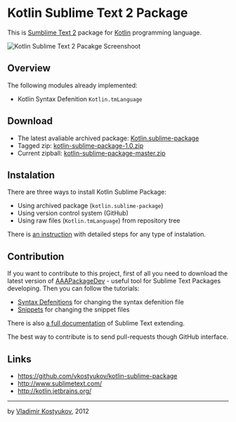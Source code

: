 Kotlin Sublime Text 2 Package 
=============================

This is [Sumblime Text 2](http://www.sublimetext.com/) package for [Kotlin](http://kotlin.jetbrains.org/) programming language.

![Kotlin Sublime Text 2 Pacakge Screenshoot](https://raw.github.com/vkostyukov/kotlin-sublime-package/master/scrot.png)

Overview
--------

The following modules already implemented:

* Kotlin Syntax Defenition <code>Kotlin.tmLanguage</code>

Download
--------

- The latest avaliable archived package: [Kotlin.sublime-package](https://github.com/downloads/vkostyukov/kotlin-sublime-package/Kotlin.sublime-package)
- Tagged zip: [kotlin-sublime-package-1.0.zip](https://github.com/vkostyukov/kotlin-sublime-package/archive/kotlin-sublime-package-1.0.zip)
- Current zipball: [kotlin-sublime-package-master.zip](https://github.com/vkostyukov/kotlin-sublime-package/archive/master.zip)

Instalation
-----------

There are three ways to install Kotlin Sublime Package:

- Using archived package (<code>kotlin.sublime-package</code>)
- Using version control system (GitHub)
- Using raw files (<code>Kotlin.tmLanguage</code>) from repository tree

There is [an instruction](http://sublimetext.info/docs/en/extensibility/packages.html) with detailed steps for any type of instalation.

Contribution
------------

If you want to contribute to this project, first of all you need to download the latest version of [AAAPackageDev](https://bitbucket.org/guillermooo/aaapackagedev) - useful tool for Sublime Text Packages developing. 
Then you can follow the tutorials:

* [Syntax Defenitions](http://sublimetext.info/docs/en/extensibility/syntaxdefs.html) for changing the syntax defenition file
* [Snippets](http://sublimetext.info/docs/en/extensibility/snippets.html) for changing the snippet files

There is also [a full documentation](http://sublimetext.info/docs/en/extensibility/extensibility.html) of Sublime Text extending.

The best way to contribute is to send pull-requests though GitHub interface.

Links
-----

* https://github.com/vkostyukov/kotlin-sublime-package
* http://www.sublimetext.com/
* http://kotlin.jetbrains.org/

----
by [Vladimir Kostyukov](http://vkostyukov.ru), 2012